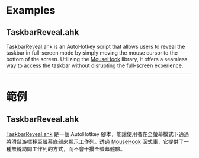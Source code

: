 # Examples

## TaskbarReveal.ahk
[TaskbarReveal.ahk](#TaskbarReveal.ahk) is an AutoHotkey script that allows users to reveal the taskbar in full-screen mode by simply moving the mouse cursor to the bottom of the screen. Utilizing the [MouseHook](https://github.com/nperovic/MouseHook) library, it offers a seamless way to access the taskbar without disrupting the full-screen experience.

---

# 範例
## TaskbarReveal.ahk
[TaskbarReveal.ahk](#TaskbarReveal.ahk) 是一個 AutoHotkey 腳本，能讓使用者在全螢幕模式下通過將滑鼠游標移至螢幕底部來顯示工作列。透過 [MouseHook](https://github.com/nperovic/MouseHook) 函式庫，它提供了一種無縫訪問工作列的方式，而不會干擾全螢幕體驗。
